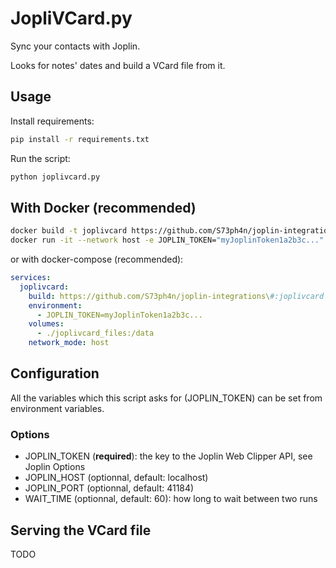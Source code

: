 # JopliVCard.py
Sync your contacts with Joplin.

Looks for notes' dates and build a VCard file from it.
## Usage
Install requirements:
```bash
pip install -r requirements.txt
```

Run the script:
```bash
python joplivcard.py
```

## With Docker (recommended)
```sh
docker build -t joplivcard https://github.com/S73ph4n/joplin-integrations.git\#:joplivcard
docker run -it --network host -e JOPLIN_TOKEN="myJoplinToken1a2b3c..." -v ./joplivcard_files:/data joplivcard
```

or with docker-compose (recommended):

```yaml
services:
  joplivcard:
    build: https://github.com/S73ph4n/joplin-integrations\#:joplivcard
    environment:
      - JOPLIN_TOKEN=myJoplinToken1a2b3c...
    volumes:
      - ./joplivcard_files:/data
    network_mode: host
```

## Configuration
All the variables which this script asks for (JOPLIN\_TOKEN) can be set from environment variables.

### Options
* JOPLIN\_TOKEN (**required**): the key to the Joplin Web Clipper API, see Joplin Options
* JOPLIN\_HOST (optionnal, default: localhost)
* JOPLIN\_PORT (optionnal, default: 41184)
* WAIT\_TIME (optionnal, default: 60): how long to wait between two runs

## Serving the VCard file
TODO
